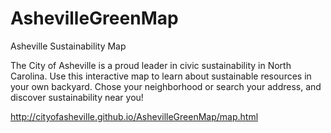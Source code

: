 AshevilleGreenMap
=================


 Asheville Sustainability Map

 The City of Asheville is a proud leader in civic sustainability in North Carolina.
 Use this interactive map to learn about sustainable resources in your own backyard.
 Chose your neighborhood or search your address, and discover sustainability near you!

 http://cityofasheville.github.io/AshevilleGreenMap/map.html
 

